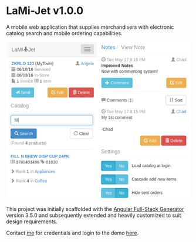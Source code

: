 # LaMi-Jet v1.0.0

A mobile web application that supplies merchandisers with electronic catalog search and mobile ordering capabilities. 

![LaMi-Jet](lamijet.png)

This project was initially scaffolded with the [Angular Full-Stack Generator](https://github.com/DaftMonk/generator-angular-fullstack) version 3.5.0 and subsequently extended and heavily customized to suit design requirements.

Contact [me](mailto:chad.r.milburn@gmail.com) for credentials and login to the demo [here](https://lamijet.herokuapp.com).
